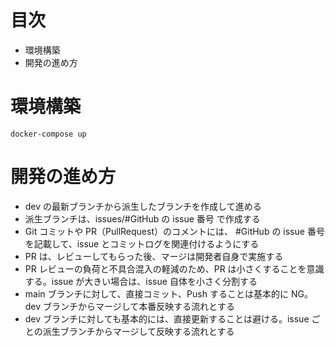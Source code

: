 # 目次

- 環境構築
- 開発の進め方

# 環境構築

```
docker-compose up
```

# 開発の進め方
- dev の最新ブランチから派生したブランチを作成して進める
- 派生ブランチは、issues/#GitHub の issue 番号 で作成する
- Git コミットや PR（PullRequest）のコメントには、 #GitHub の issue 番号 を記載して、issue とコミットログを関連付けるようにする
- PR は、レビューしてもらった後、マージは開発者自身で実施する
- PR レビューの負荷と不具合混入の軽減のため、PR は小さくすることを意識する。issue が大きい場合は、issue 自体を小さく分割する
- main ブランチに対して、直接コミット、Push することは基本的に NG。dev ブランチからマージして本番反映する流れとする
- dev ブランチに対しても基本的には、直接更新することは避ける。issue ごとの派生ブランチからマージして反映する流れとする